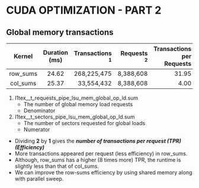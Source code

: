 # CUDA OPTIMIZATION - PART 2
## Global memory transactions
| Kernel | Duration (ms) | Transactions <sup>1</sup> | Requests <sup>2</sup> | Transactions per Requests |
|:-----:|:-----:|-----:|-----:|-----:|
| row_sums | 24.62 | 268,225,475 | 8,388,608 | 31.95 |
| col_sums | 25.37 | 33,554,432 | 8,388,608 | 4.00 |

1. l1tex__t_requests_pipe_lsu_mem_global_op_ld.sum
    - The number of global memory load requests
    - Denominator
2. l1tex__t_sectors_pipe_lsu_mem_global_op_ld.sum
    - The number of sectors requested for global loads
    - Numerator

- Dividing **2** by **1** gives the ***number of transactions per request (TPR)*** ***(Efficiency)***
- More transactions appeared per request (less efficiency) in row_sums. 
- Although, row_sums has a higher (8 times more) TPR, the runtime is slightly less than that of col_sums. 
- We can improve the row-sums efficiency by using shared memory along with parallel sweep.

